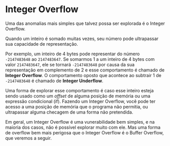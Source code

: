 # Integer Overflow

Uma das anomalias mais simples que talvez possa ser explorada é o Integer Overflow.

Quando um inteiro é somado muitas vezes, seu número pode ultrapassar sua capacidade de representação. 

Por exemplo, um inteiro de 4 bytes pode representar do número `-2147483648` ao `2147483647`. Se somarmos 1 a um inteiro de 4 bytes com valor `2147483647`, ele se tornará `-2147483648` por causa da sua representação em complemento de 2 e esse comportamento é chamado de **Integer Overflow**. O comportamento oposto que acontece ao subtrair 1 de `-2147483648` é chamado de **Integer Underflow**.

Uma forma de explorar esse comportamento é caso esse inteiro esteja sendo usado como um _offset_ de alguma posição de memória ou uma expressão condicional (if). Fazendo um Integer Overflow, você pode ter acesso a uma posição de memória que o programa não permitia, ou ultrapassar alguma checagem de uma forma não pretendida.

Em geral, um Integer Overflow é uma vunerabilidade bem simples, e na maioria dos casos, não é possível explorar muito com ele. Mas uma forma de overflow bem mais perigosa que o Integer Overflow é o Buffer Overflow, que veremos a seguir.
